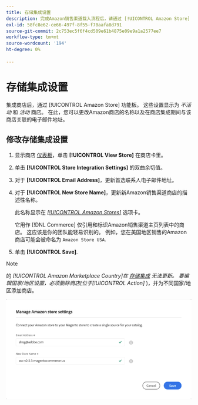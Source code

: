 ```yaml
---
title: 存储集成设置
description: 完成Amazon销售渠道载入流程后，请通过 [!UICONTROL Amazon Store] 仪表板
exl-id: 58fc8e62-ce66-497f-8f55-f70aafa8d791
source-git-commit: 2c753ec5f6f4cd509e61b4875e09e9a1a2577ee7
workflow-type: tm+mt
source-wordcount: '194'
ht-degree: 0%

---
```


# 存储集成设置

集成商店后，通过 [!UICONTROL Amazon Store] 功能板。 这些设置显示为 *不活动* 和 *活动* 商店。 在此，您可以更改Amazon商店的名称以及在商店集成期间与该商店关联的电子邮件地址。

## 修改存储集成设置

1. 显示商店 [仪表板](./amazon-store-dashboard.md)，单击 **[!UICONTROL View Store]** 在商店卡里。

1. 单击 **[!UICONTROL Store Integration Settings]** 的双曲余切值。

1. 对于 **[!UICONTROL Email Address]**，更新首选联系人电子邮件地址。

1. 对于 **[!UICONTROL New Store Name]**，更新新Amazon销售渠道商店的描述性名称。

   此名称显示在 [_[!UICONTROL Amazon Stores]_](./managing-stores.md) 选项卡。

   它用作 [!DNL Commerce] 仅引用和标识Amazon销售渠道主页列表中的商店。 这应该是你的团队能轻易识别的。 例如，您在美国地区销售的Amazon商店可能会被命名为 `Amazon Store USA`.

1. 单击 **[!UICONTROL Save]**.

>[!NOTE]
>
>的 _[!UICONTROL Amazon Marketplace Country]_在 [存储集成](./store-integration.md) 无法更新。 要编辑国家/地区设置，必须删除商店(位于_[!UICONTROL Action]_ )，并为不同国家/地区添加商店。

![存储集成设置](assets/amazon-store-settings.png)
